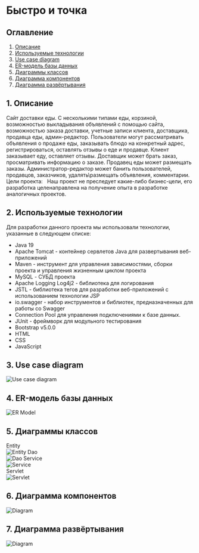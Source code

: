 # Быстро и точка

## Оглавление
1. [Описание](#1-описание)
2. [Используемые технологии](#2-используемые-технологии)
3. [Use case diagram](#3-use-case-diagram)
4. [ER-модель базы данных](#4-er-модель-базы-данных)
5. [Диаграммы классов](#5-диаграммы-классов)
6. [Диаграмма компонентов](#6-диаграмма-компонентов)
7. [Диаграмма развёртывания](#7-диаграмма-развёртывания)

## 1. Описание
Сайт доставки еды. С несколькими типами еды, корзиной, возможностью выкладывания объявлений с помощью сайта, возможностью заказа доставки, учетные записи клиента, доставщика, продавца еды, админ-редактор. Пользователи могут рассматривать объявления о продаже еды, заказывать блюдо на конкретный адрес, регистрироваться, оставлять отзывы о еде и продавце. Клиент заказывает еду, оставляет отзывы. Доставщик может брать заказ, просматривать информацию о заказе. Продавец еды может размещать заказы. Администратор-редактор может банить пользователей, продавцов, заказчиков, удалять\размещать объявления, комментарии.
Цели проекта:  
Наш проект не преследует какие-либо бизнес-цели, его разработка целенаправлена на получение опыта в разработке аналогичных проектов.

## 2. Используемые технологии
Для разработки данного проекта мы использовали технологии, указанные в следующем списке:
-  Java 19
-  Apache Tomcat - контейнер сервлетов Java для развертывания веб-приложений
-  Maven - инструмент для управления зависимостями, сборки проекта и управления жизненным циклом проекта
-  MySQL - СУБД проекта
-  Apache Logging Log4j2 - библиотека для логирования
-  JSTL - библиотека тегов для разработки веб-приложений с использованием технологии JSP
-  io.swagger - набор инструментов и библиотек, предназначенных для работы со Swagger
-  Connection Pool для управления подключениями к базе данных.
-  JUnit - фреймворк для модульного тестирования
-  Bootstrap v5.0.0
-  HTML
-  CSS
-  JavaScript

## 3. Use case diagram
![Use case diagram](docs/usecasediagram.jpg)

## 4. ER-модель базы данных
![ER Model](docs/ermodel.jpg)

## 5. Диаграммы классов
Entity
<br>
![Entity](docs/entity.jpg)
Dao
<br>
![Dao](docs/dao1.png)
Service
<br>
![Service](docs/service1.png)
<br>
Servlet
<br>
![Servlet](docs/servlet.jpg)

## 6. Диаграмма компонентов
![Diagram](docs/component_diagram.jpg)

## 7. Диаграмма развёртывания
![Diagram](docs/razvert-diagram.jpg)
